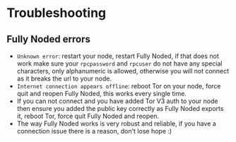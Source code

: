 # Troubleshooting
 
 ## Fully Noded errors
 - `Unknown error`: restart your node, restart Fully Noded, if that does not work make sure your `rpcpassword` and `rpcuser` do not have any special characters, only alphanumeric is allowed, otherwise you will not connect as it breaks the url to your node.
 - `Internet connection appears offline`: reboot Tor on your node, force quit and reopen Fully Noded, this works every single time.
 - If you can not connect and you have added Tor V3 auth to your node then ensure you added the public key correctly as Fully Noded exports it, reboot Tor, force quit Fully Noded and reopen.
 - The way Fully Noded works is very robust and reliable, if you have a connection issue there is a reason, don't lose hope :)

 
